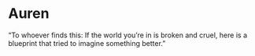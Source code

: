 # Auren
“To whoever finds this: If the world you’re in is broken and cruel, here is a blueprint that tried to imagine something better.”
